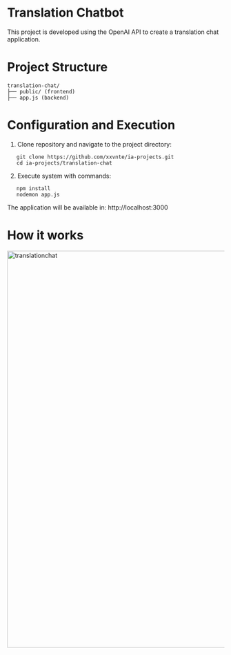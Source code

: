 # Translation Chatbot

This project is developed using the OpenAI API to create a translation chat application.

# Project Structure

```
translation-chat/  
├── public/ (frontend)  
├── app.js (backend)
```
# Configuration and Execution

1. Clone repository and navigate to the project directory:

```shell
   git clone https://github.com/xxvnte/ia-projects.git
   cd ia-projects/translation-chat
```

2. Execute system with commands:

```shell
   npm install
   nodemon app.js
```

The application will be available in: http://localhost:3000

# How it works

<img width="758" height="918" alt="translationchat" src="https://github.com/user-attachments/assets/732e4ab2-7a92-483d-860d-849f7223757c" />

